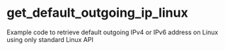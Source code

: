 # get_default_outgoing_ip_linux
Example code to retrieve default outgoing IPv4 or IPv6 address on Linux using only standard Linux API
